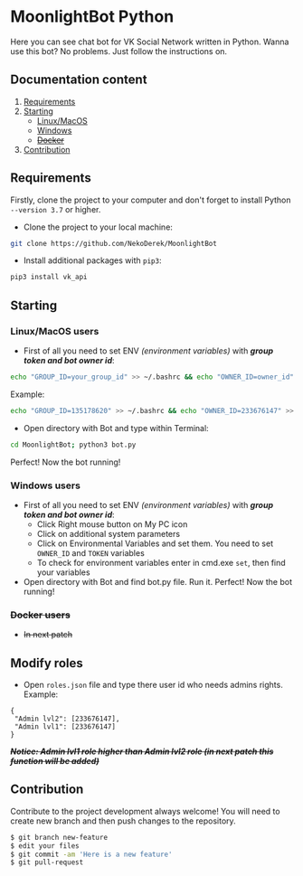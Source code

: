 # MoonlightBot Python

Here you can see chat bot for VK Social Network written in Python. Wanna use this bot? No problems. Just follow the instructions on.

## Documentation content
1. [Requirements][1]
2. [Starting][2]
    * [Linux/MacOS][3]
    * [Windows][4]
    * [~~Docker~~][5]
3. [Contribution][6]    

## Requirements
Firstly, clone the project to your computer and don't forget to install Python `--version 3.7` or higher.
* Clone the project to your local machine: <br>
```bash
git clone https://github.com/NekoDerek/MoonlightBot
```
* Install additional packages with `pip3`: <br>
```bash
pip3 install vk_api 
```
## Starting

### Linux/MacOS users
* First of all you need to set ENV _(environment variables)_ with **_group token and bot owner id_**: <br>
 ```bash
 echo "GROUP_ID=your_group_id" >> ~/.bashrc && echo "OWNER_ID=owner_id" >> ~/.bashrc && echo "TOKEN=your_group_token" >> ~/.bashrc && source ~/.bashrc
 ```
 Example: <br>
 ```bash
 echo "GROUP_ID=135178620" >> ~/.bashrc && echo "OWNER_ID=233676147" >> ~/.bashrc && echo "TOKEN=dfbipvsvbuir9u34938420fehwf" >> ~/.bashrc && source ~/.bashrc
 ```
* Open directory with Bot and type within Terminal: <br>
 ```bash
 cd MoonlightBot; python3 bot.py
 ```
Perfect! Now the bot running!

### Windows users
* First of all you need to set ENV _(environment variables)_ with **_group token and bot owner id_**: <br>
    * Click Right mouse button on My PC icon
    * Click on additional system parameters 
    * Click on Environmental Variables and set them. You need to set `OWNER_ID` and `TOKEN` variables
    * To check for environment variables enter in cmd.exe `set`, then find your variables
* Open directory with Bot and find bot.py file. Run it.
Perfect! Now the bot running!

### ~~Docker users~~
* ~~In next patch~~

## Modify roles
* Open `roles.json` file and type there user id who needs admins rights.
Example: <br>
```json5
{
 "Admin lvl2": [233676147],
 "Admin lvl1": [233676147]
}
```
**~~_Notice: Admin lvl1 role higher than Admin lvl2 role (in next patch this function will be added)_~~**

## Contribution
Contribute to the project development always welcome! You will need to create new branch and then push changes to the repository.<br>
```bash
$ git branch new-feature
$ edit your files
$ git commit -am 'Here is a new feature'
$ git pull-request
```
[1]:https://github.com/NekoDerek/MoonlightBot#requirements
[2]:https://github.com/NekoDerek/MoonlightBot#starting
[3]:https://github.com/NekoDerek/MoonlightBot#linux-users
[4]:https://github.com/NekoDerek/MoonlightBot#windows-users
[5]:https://github.com/NekoDerek/MoonlightBot#docker-users
[6]:https://github.com/NekoDerek/MoonlightBot#contribution

